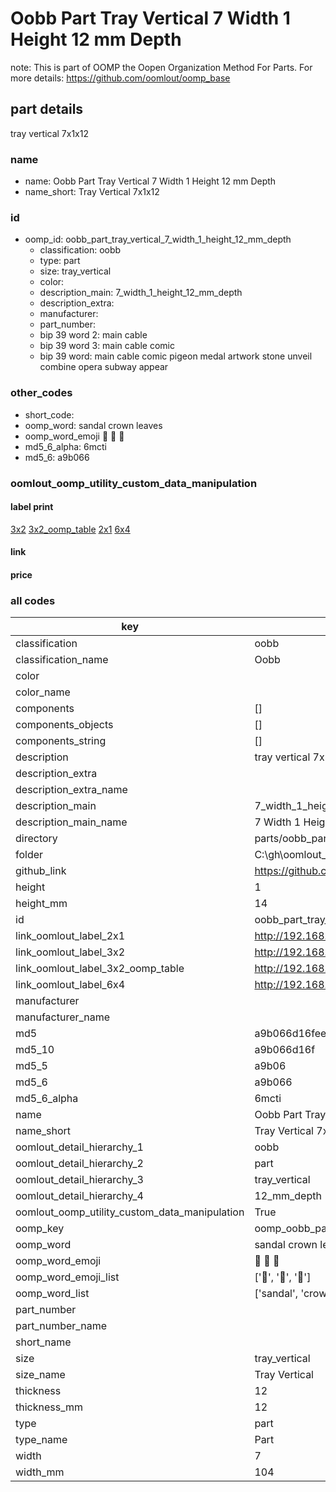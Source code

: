 # Oobb Part Tray Vertical 7 Width 1 Height 12 mm Depth  

note: This is part of OOMP the Oopen Organization Method For Parts. For more details: https://github.com/oomlout/oomp_base

##  part details
  



tray vertical 7x1x12



### name
* name: Oobb Part Tray Vertical 7 Width 1 Height 12 mm Depth
* name_short: Tray Vertical 7x1x12 
### id
* oomp_id: oobb_part_tray_vertical_7_width_1_height_12_mm_depth
  * classification: oobb
  * type: part
  * size: tray_vertical
  * color: 
  * description_main: 7_width_1_height_12_mm_depth
  * description_extra: 
  * manufacturer: 
  * part_number: 
  * bip 39 word 2: main cable
  * bip 39 word 3: main cable comic
  * bip 39 word: main cable comic pigeon medal artwork stone unveil combine opera subway appear

### other_codes
* short_code: 
* oomp_word: sandal crown leaves
* oomp_word_emoji :sandal: :crown: :leaves:
* md5_6_alpha: 6mcti
* md5_6: a9b066






### oomlout_oomp_utility_custom_data_manipulation
#### label print
[3x2](http://192.168.1.245:1112/?label=oomp%206mcti)
[3x2_oomp_table](http://192.168.1.108:1112/?label=oomp%206mcti)
[2x1](http://192.168.1.242:1112/?label=oomp%206mcti)
[6x4](http://192.168.1.55:1112/?label=oomp%206mcti)    

#### link

                              

#### price







### all codes 
| key | value |  
| --- | --- |  
| classification | oobb |  
| classification_name | Oobb |  
| color |  |  
| color_name |  |  
| components | [] |  
| components_objects | [] |  
| components_string | [] |  
| description | tray vertical 7x1x12 |  
| description_extra |  |  
| description_extra_name |  |  
| description_main | 7_width_1_height_12_mm_depth |  
| description_main_name | 7 Width 1 Height 12 mm Depth |  
| directory | parts/oobb_part_tray_vertical_7_width_1_height_12_mm_depth |  
| folder | C:\gh\oomlout_oobb_version_4_generated_parts\parts\oobb_part_tray_vertical_7_width_1_height_12_mm_depth |  
| github_link | https://github.com/oomlout/oomlout_oomp_part_src/tree/main/parts/oobb_part_tray_vertical_7_width_1_height_12_mm_depth |  
| height | 1 |  
| height_mm | 14 |  
| id | oobb_part_tray_vertical_7_width_1_height_12_mm_depth |  
| link_oomlout_label_2x1 | http://192.168.1.242:1112/?label=oomp%206mcti |  
| link_oomlout_label_3x2 | http://192.168.1.245:1112/?label=oomp%206mcti |  
| link_oomlout_label_3x2_oomp_table | http://192.168.1.108:1112/?label=oomp%206mcti |  
| link_oomlout_label_6x4 | http://192.168.1.55:1112/?label=oomp%206mcti |  
| manufacturer |  |  
| manufacturer_name |  |  
| md5 | a9b066d16fee7ac834c52a4a5c87fc32 |  
| md5_10 | a9b066d16f |  
| md5_5 | a9b06 |  
| md5_6 | a9b066 |  
| md5_6_alpha | 6mcti |  
| name | Oobb Part Tray Vertical 7 Width 1 Height 12 mm Depth |  
| name_short | Tray Vertical 7x1x12  |  
| oomlout_detail_hierarchy_1 | oobb |  
| oomlout_detail_hierarchy_2 | part |  
| oomlout_detail_hierarchy_3 | tray_vertical |  
| oomlout_detail_hierarchy_4 | 12_mm_depth |  
| oomlout_oomp_utility_custom_data_manipulation | True |  
| oomp_key | oomp_oobb_part_tray_vertical_7_width_1_height_12_mm_depth |  
| oomp_word | sandal crown leaves |  
| oomp_word_emoji | :sandal: :crown: :leaves: |  
| oomp_word_emoji_list | [':sandal:', ':crown:', ':leaves:'] |  
| oomp_word_list | ['sandal', 'crown', 'leaves'] |  
| part_number |  |  
| part_number_name |  |  
| short_name |  |  
| size | tray_vertical |  
| size_name | Tray Vertical |  
| thickness | 12 |  
| thickness_mm | 12 |  
| type | part |  
| type_name | Part |  
| width | 7 |  
| width_mm | 104 |  
